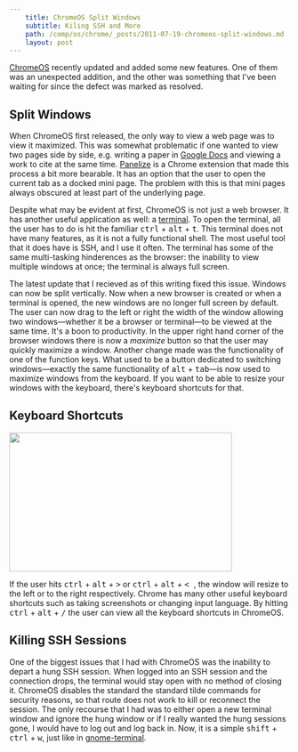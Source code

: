 ```yaml
---
    title: ChromeOS Split Windows
    subtitle: Kiling SSH and More
    path: /comp/os/chrome/_posts/2011-07-19-chromeos-split-windows.md
    layout: post
---
```


[ChromeOS][1] recently updated and added some new features.  One of them was an
unexpected addition, and the other was something that I've been waiting for
since the defect was marked as resolved.

Split Windows
-------------

When ChromeOS first released, the only way to view a web page was to view it
maximized.  This was somewhat problematic if one wanted to view two pages side
by side, e.g. writing a paper in [Google Docs][2] and viewing a work to cite at
the same time.  [Panelize][3] is a Chrome extension that made this process a
bit more bearable.  It has an option that the user to open the current tab as
a docked mini page.  The problem with this is that mini pages always obscured
at least part of the underlying page.

Despite what may be evident at first, ChromeOS is not just a web browser.  It
has another useful application as well: a [terminal][4].  To open the terminal,
all the user has to do is hit the familiar <kbd>ctrl</kbd> + <kbd>alt</kbd> +
<kbd>t</kbd>. This terminal does
not have many features, as it is not a fully functional shell.  The most useful
tool that it does have is SSH, and I use it often.  The terminal has some of
the same multi-tasking hinderences as the browser: the inability to view
multiple windows at once; the terminal is always full screen.

The latest update that I recieved as of this writing fixed this issue.
Windows can now be split vertically.  Now when a new browser is created or when
a terminal is opened, the new windows are no longer full screen by default.
The user can now drag to the left or right the width of the window allowing two
windows&mdash;whether it be a browser or terminal&mdash;to be viewed at the same time.
It's a boon to productivity.  In the upper right hand corner of the browser
windows there is now a _maximize_ button so that the user may quickly maximize
a window. Another change made was the functionality of one of the function
keys.  What used to be a button dedicated to switching windows&mdash;exactly the
same functionality of <kbd>alt</kbd> + <kbd>tab</kbd>&mdash;is now used to maximize
windows from the keyboard.  If you want to be able to resize your windows with
the keyboard, there's keyboard shortcuts for that. 

Keyboard Shortcuts
------------------

<a href="https://picasaweb.google.com/lh/photo/Pj_A9KSL73sQ7kYsUd69mg?feat=embedwebsite"><img src="https://lh4.googleusercontent.com/-uYbEbPcZIbI/TiTElYaaOkI/AAAAAAAADzc/KC83i4B1dt8/s400/ChromeOS-Resized-Windows.png" height="250" width="400" /></a>

If the user hits <kbd>ctrl</kbd> + <kbd>alt</kbd> + <kbd>&gt;</kbd> or
<kbd>ctrl</kbd> + <kbd>alt</kbd> + <kbd>&lt; </kbd>, the window will resize to
the left or to the right respectively.  Chrome has many other useful keyboard
shortcuts such as taking screenshots or changing input language.  By hitting
<kbd>ctrl</kbd> + <kbd>alt</kbd> + <kbd>/</kbd> the user can view all the
keyboard shortcuts in ChromeOS.

Killing SSH Sessions
--------------------

One of the biggest issues that I had with ChromeOS was the inability to depart
a hung SSH session.  When logged into an SSH session and the connection drops,
the terminal would stay open with no method of closing it.  ChromeOS disables
the standard the standard tilde commands for security reasons, so that route
does not work to kill or reconnect the session.  The only recourse that I had
was to either open a new terminal window and ignore the hung window or if I
really wanted the hung sessions gone, I would have to log out and log back in.
Now, it is a simple <kbd>shift</kbd> + <kbd>ctrl</kbd> + <kbd>w</kbd>, just
like in [gnome-terminal][6].

[1]: http://en.wikipedia.org/wiki/Google_Chrome_OS (ChromeOS)
[2]: http://en.wikipedia.org/wiki/Google_Docs (Google Docs)
[3]: https://chrome.google.com/webstore/detail/illfnfpoggnlapniilhkplbofldeimie (Panelize Chrome Extension)
[4]: http://en.wikipedia.org/wiki/Linux_terminal (Linux Terminal)
[6]: http://en.wikipedia.org/wiki/GNOME_Terminal (GNOME Terminal)
